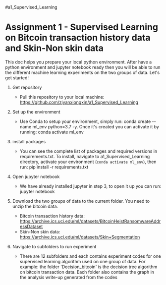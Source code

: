 #a1_Supervised_Learning
# Assignment 1 - Supervised Learning on Bitcoin transaction history data and Skin-Non skin data

This doc helps you prepare your local python environment. After have a python environment and jupyter notebook ready then you will be able to run the different machine learning experiments on the two groups of data. Let's get started! 

1. Get repository
   - Pull this repository to your local machine: https://github.com/ziyanxiongxin/a1_Supervised_Learning

2. Set up the environment
   - Use Conda to setup your environment, simply run: conda create --name ml_env python=3.7 -y. Once it's created you can activate it by running: conda activate ml_env

3. install packages
   - You can see the complete list of packages and required versions in requirements.txt. To install, navigate to a1_Supervised_Learning directory, activate your environment (`conda activate ml_env`), then run: pip install -r requirements.txt

4. Open jupyter notebook
   - We have already installed jupyter in step 3, to open it up you can run: jupyter notebook

5. Download the two groups of data to the current folder. You need to unzip the bitcoin data.
   - Bitcoin transaction history data: https://archive.ics.uci.edu/ml/datasets/BitcoinHeistRansomwareAddressDataset
   - Skin-Non skin data: https://archive.ics.uci.edu/ml/datasets/Skin+Segmentation

6. Navigate to subfolders to run experiment
   - There are 12 subfolders and each contains experiment codes for one supervised learning algorithm used on one group of data. For example: the folder 'Decision_bitcoin' is the decision tree algorithm on bitcoin transaction data. Each folder also contains the graph in the analysis write-up generated from the codes


 




